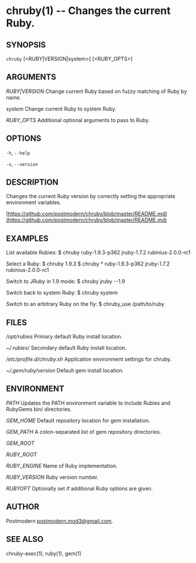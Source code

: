 # chruby(1) -- Changes the current Ruby.

## SYNOPSIS

`chruby` [<RUBY|VERSION|system>] [<RUBY_OPTS>]

## ARGUMENTS

*RUBY|VERSION*
    Change current Ruby based on fuzzy matching of Ruby by name.

*system*
    Change current Ruby to system Ruby.

*RUBY_OPTS*
    Additional optional arguments to pass to Ruby.

## OPTIONS

`-h`, `--help`

`-v`, `--version`

## DESCRIPTION
Changes the current Ruby version by correctly setting the appropriate environment variables.

[https://github.com/postmodern/chruby/blob/master/README.md](https://github.com/postmodern/chruby/blob/master/README.md)

## EXAMPLES

List available Rubies:
    $ chruby
       ruby-1.9.3-p362
       jruby-1.7.2
       rubinius-2.0.0-rc1

Select a Ruby:
    $ chruby 1.9.3
    $ chruby
     * ruby-1.9.3-p362
       jruby-1.7.2
       rubinius-2.0.0-rc1

Switch to JRuby in 1.9 mode:
    $ chruby jruby --1.9

Switch back to system Ruby:
    $ chruby system

Switch to an arbitrary Ruby on the fly:
    $ chruby_use /path/to/ruby

## FILES

*/opt/rubies*
    Primary default Ruby install location.
    
*~/.rubies/*
    Secondary default Ruby install location.

*/etc/profile.d/chruby.sh*
    Application environment settings for chruby.

*~/.gem/$ruby/$version*
    Default gem install location.

## ENVIRONMENT

*PATH*
    Updates the PATH environment variable to include Rubies and RubyGems bin/ directories.

*GEM_HOME*
    Default repository location for gem installation.

*GEM_PATH*
    A colon-separated list of gem repository directories.
    
*GEM_ROOT*

*RUBY_ROOT*

*RUBY_ENGINE*
    Name of Ruby implementation.

*RUBY_VERSION*
    Ruby version number.

*RUBYOPT*
    Optionally set if additional Ruby options are given.

## AUTHOR
Postmodern [postmodern.mod3\@gmail.com](mailto:postmodern.mod3\@gmail.com).

## SEE ALSO
chruby-exec(1), ruby(1), gem(1)
